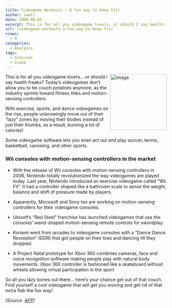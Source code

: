 ```yaml
---
title: Videogame Workouts – A fun way to keep fit!
author: swati
date: 2009-06-05
excerpt: This is for all you videogame lovers… or should I say health freaks? Today’s videogames don’t allow you to be couch potatoes anymore, as the industry sprints toward fitness titles and motion-sensing controllers. With exercise, sports, and dance videogames on the rise, people unknowingly move out of their “lazy” zones by moving their bodies instead of just their thumbs, as a result, burning a lot of calories!
url: /videogame-workouts-a-fun-way-to-keep-fit/
views:
  - 9
categories:
  - Analysis
tags:
  - Internet
  - Video
---
```

<img class="alignright wp-image-53211" style="border: 0pt none;margin-left: 0px;margin-right: 0px" src="http://cdn.devilsworkshop.org/files/2009/06/image12.png" border="0" alt="image" width="176" height="175" align="right" /> This is for all you videogame lovers… or should I say health freaks? Today’s videogames don’t allow you to be couch potatoes anymore, as the industry sprints toward fitness titles and motion-sensing controllers.

With exercise, sports, and dance videogames on the rise, people unknowingly move out of their “lazy” zones by moving their bodies instead of just their thumbs, as a result, burning a lot of calories!

Some videogame software lets you even act out and play soccer, tennis, basketball, canoeing, and other sports.

### Wii consoles with motion-sensing controllers in the market

  * With the release of Wii consoles with motion-sensing controllers in 2006, Nintendo totally revolutionized the way videogames are played today. Last year, Nintendo introduced an exercise videogame called “Wii Fit”. It had a controller shaped like a bathroom scale to sense the weight, balance and shift of pressure made by players.

  * Apparently, Microsoft and Sony too are working on motion-sensing controllers for their videogame consoles.

  * Ubisoft&#8217;s &#8220;Red Steel&#8221; franchise has launched videogames that use the consoles&#8217; wand-shaped motion-sensing remote controls for swordplay.

  * Konami went from arcades to videogame consoles with a &#8220;Dance Dance Revolution&#8221; (DDR) that got people on their toes and dancing till they dropped.

  * A Project Natal prototype for Xbox 360 combines cameras, face and voice recognition software making people play with natural body movements. Xbox 360 controller is fashioned like a skateboard without wheels allowing virtual participation in the sport.

So all you lazy bones out there… here’s your chance get out of that couch. Find yourself a cool videogame that will get you moving and get rid of that extra flab the fun way!

*(Source: <a href="http://www.google.com/hostednews/afp/article/ALeqM5hM1G-rpYHaVSRWgvtkcBCuUMXfhg" onclick="_gaq.push(['_trackEvent', 'outbound-article', 'http://www.google.com/hostednews/afp/article/ALeqM5hM1G-rpYHaVSRWgvtkcBCuUMXfhg', 'AFP']);" >AFP</a>)*
